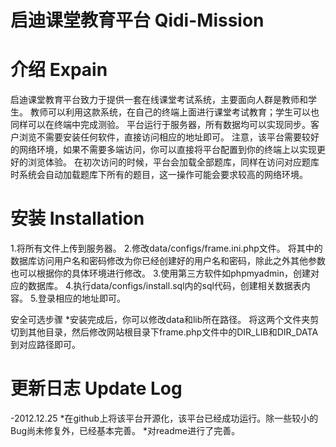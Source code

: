 启迪课堂教育平台 Qidi-Mission
======

介绍 Expain
===
启迪课堂教育平台致力于提供一套在线课堂考试系统，主要面向人群是教师和学生。
教师可以利用这款系统，在自己的终端上面进行课堂考试教育；学生可以也同样可以在终端中完成测验。
平台运行于服务器，所有数据均可以实现同步。客户浏览不需要安装任何软件，直接访问相应的地址即可。
注意，该平台需要较好的网络环境，如果不需要多端访问，你可以直接将平台配置到你的终端上以实现更好的浏览体验。
在初次访问的时候，平台会加载全部题库，同样在访问对应题库时系统会自动加载题库下所有的题目，这一操作可能会要求较高的网络环境。

安装 Installation
===
1.将所有文件上传到服务器。
2.修改data/configs/frame.ini.php文件。
  将其中的数据库访问用户名和密码修改为你已经创建好的用户名和密码，除此之外其他参数也可以根据你的具体环境进行修改。
3.使用第三方软件如phpmyadmin，创建对应的数据库。
4.执行data/configs/install.sql内的sql代码，创建相关数据表内容。
5.登录相应的地址即可。

安全可选步骤
*安装完成后，你可以修改data和lib所在路径。
将这两个文件夹剪切到其他目录，然后修改网站根目录下frame.php文件中的DIR_LIB和DIR_DATA到对应路径即可。


更新日志 Update Log
===
-2012.12.25
  *在github上将该平台开源化，该平台已经成功运行。除一些较小的Bug尚未修复外，已经基本完善。
  *对readme进行了完善。
